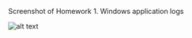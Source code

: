 Screenshot of Homework 1.
Windows application logs

![alt text](https://i.ibb.co/NKBDw7L/Capture.png)
